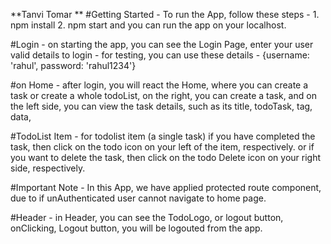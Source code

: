 **Tanvi Tomar **
#Getting Started - 
To run the App, follow these steps - 
    1. npm install
    2. npm start
and you can run the app on your localhost.


#Login - 
    on starting the app, you can see the Login Page, enter your user valid details to login - 
    for testing, you can use these details - 
        {username: 'rahul', password: 'rahul1234'}

#on Home - 
    after login, you will react the Home, where you can create a task or create a whole todoList,
    on the right, you can create a task, 
    and on the left side, you can view the task details, such as its title, todoTask, tag, data,

#TodoList Item -
    for todolist item (a single task)
    if you have completed the task, then click on the todo icon on your left of the item, respectively.
    or if you want to delete the task, then click on the todo Delete icon on your right side, respectively.

#Important Note - 
    In this App, we have applied protected route component, due to if unAuthenticated user cannot navigate to home page.

#Header -
    in Header, you can see the TodoLogo, or logout button,
    onClicking, Logout button, you will be logouted from the app.
